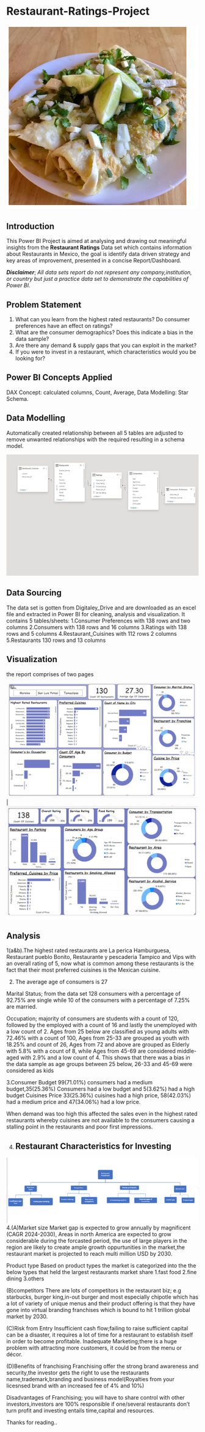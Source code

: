 # Restaurant-Ratings-Project

![](restaurant_cuisine.png)

## Introduction
This Power BI Project is aimed at analysing and drawing out meaningful insights from the **Restaurant Ratings** Data set which contains information about Restaurants in Mexico, the goal is identify data driven strategy and key areas of improvement, presented in a concise Report/Dashboard.

**_Disclaimer_**; _All data sets report do not represent any company,institution, or country but just a practice data set to demonstrate the capabilities of Power BI._

## Problem Statement
1. What can you learn from the highest rated restaurants? Do consumer preferences have an effect on ratings?
2. What are the consumer demographics? Does this indicate a bias in the data sample?
3. Are there any demand & supply gaps that you can exploit in the market?
4. If you were to invest in a restaurant, which characteristics would you be looking for?
   
## Power BI Concepts Applied
DAX Concept:
calculated columns,
Count,
Average,
Data Modelling: Star Schema.

## Data Modelling
Automatically created relationship between all 5 tables are adjusted to remove unwanted relationships with the required resulting in a schema model.

![](Restaurant_modelling.png)

## Data Sourcing
The data set is gotten from Digitaley_Drive and are downloaded as an excel file and extracted in Power BI for cleaning, analysis and visualization.
It contains 5 tables/sheets:
1.Consumer Preferences with 138 rows and two columns
2.Consumers with 138 rows and 16 columns
3.Ratings with 138 rows and 5 columns
4.Restaurant_Cuisines with 112 rows 2 columns
5.Restaurants 130 rows and 13 columns

## Visualization
the report comprises of two pages

![](restaurant_dashboard1.png) | ![](restaurant_dashboard2.png)

## Analysis
1(a&b).The highest rated restaurants are La perica Hamburguesa, Restaurant pueblo Bonito, Restaurante y pescaderia Tampico and Vips with an overall rating of 5, now what is common among these restaurants is the fact that their most preferred cuisines is the Mexican cuisine.

2. The average age of consumers is 27
 
Marital Status; from the data set 128 consumers with a percentage of 92.75% are single while 10 of the consumers with a percentage of 7.25% are married.

Occupation; majority of consumers are students with a count of 120, followed by the employed  with a count of 16 and lastly the unemployed with a low count of 2.
Ages from 25 below are classified as young adults with 72.46% with a count of 100, Ages from 25-33 are grouped as youth with 18.25% and count of 26, Ages from 72 and above are grouped as Elderly with 5.8% with a count of 8, while Ages from 45-69 are considered middle-aged with 2.9% and a low count of 4.
 This shows that there was a bias in the data sample as age groups between 25 below, 26-33 and 45-69 were considered as kids
 
3.Consumer Budget
99(71.01%) consumers had a medium budget,35(25.36%) Consumers had a low budget and 5(3.62%) had a high budget
 Cuisines Price
33(25.36%) cuisines had a high price, 58(42.03%) had a medium price and 47(34.06%) had a low price.

When demand was too high this affected the sales even in the highest rated restaurants whereby cuisines are not available to the consumers causing a stalling point in the restaurants and poor first impressions.

4. ## Restaurant  Characteristics for Investing

![](restaurant_investment_metrics.png)
4.(A)Market size
Market gap is expected to grow annually by magnificent (CAGR 2024-2030), Areas in north America are expected to grow considerable during the forcasted period, the use of large players in the region are likely to create ample growth oppurtunities in the market,the restaurant market is projected to reach multi million USD by 2030.

Product type
Based on product types the market is categorized into the the below types that held the largest restaurants market share
1.fast food
2.fine dining
3.others

(B)competitors
There are lots of competitors in the restaurant biz; e.g starbucks, burger king,in-out burger and most especially chipotle which has a lot of variety of unique menus and their product offering is that they have gone into virtual branding franchises which is bound to hit 1 trillion global market by 2030.

(C)Risk from Entry
Insufficient cash flow;failing to raise sufficient capital can be a disaster, it requires a lot of time for a restaurant to establish itself in order to become profitable.
Inadequate Marketing;there is a huge problem with attracting more customers, it could be from the menu or décor.

(D)Benefits of franchising
Franchising offer the strong brand awareness and security,the investor gets the right to use the restaurants name,trademark,branding and business model(Royalties from your licesnsed brand with an increased fee of 4% and 10%)

Disadvantages of Franchising; you will have to share control with other investors,investors are 100% responsible if one/several restaurants don’t turn profit and investing entails time,capital and resources.

Thanks for reading.. 










